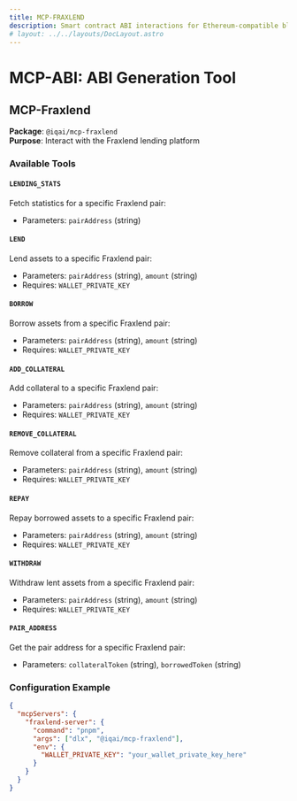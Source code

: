 ```yaml
---
title: MCP-FRAXLEND
description: Smart contract ABI interactions for Ethereum-compatible blockchains
# layout: ../../layouts/DocLayout.astro
---
```


# MCP-ABI: ABI Generation Tool

## MCP-Fraxlend

**Package**: `@iqai/mcp-fraxlend`  
**Purpose**: Interact with the Fraxlend lending platform

### Available Tools

#### `LENDING_STATS`

Fetch statistics for a specific Fraxlend pair:

- Parameters: `pairAddress` (string)

#### `LEND`

Lend assets to a specific Fraxlend pair:

- Parameters: `pairAddress` (string), `amount` (string)
- Requires: `WALLET_PRIVATE_KEY`

#### `BORROW`

Borrow assets from a specific Fraxlend pair:

- Parameters: `pairAddress` (string), `amount` (string)
- Requires: `WALLET_PRIVATE_KEY`

#### `ADD_COLLATERAL`

Add collateral to a specific Fraxlend pair:

- Parameters: `pairAddress` (string), `amount` (string)
- Requires: `WALLET_PRIVATE_KEY`

#### `REMOVE_COLLATERAL`

Remove collateral from a specific Fraxlend pair:

- Parameters: `pairAddress` (string), `amount` (string)
- Requires: `WALLET_PRIVATE_KEY`

#### `REPAY`

Repay borrowed assets to a specific Fraxlend pair:

- Parameters: `pairAddress` (string), `amount` (string)
- Requires: `WALLET_PRIVATE_KEY`

#### `WITHDRAW`

Withdraw lent assets from a specific Fraxlend pair:

- Parameters: `pairAddress` (string), `amount` (string)
- Requires: `WALLET_PRIVATE_KEY`

#### `PAIR_ADDRESS`

Get the pair address for a specific Fraxlend pair:

- Parameters: `collateralToken` (string), `borrowedToken` (string)

### Configuration Example

```json
{
  "mcpServers": {
    "fraxlend-server": {
      "command": "pnpm",
      "args": ["dlx", "@iqai/mcp-fraxlend"],
      "env": {
        "WALLET_PRIVATE_KEY": "your_wallet_private_key_here"
      }
    }
  }
}
```

